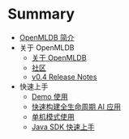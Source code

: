 # Summary

- [OpenMLDB 简介](README.md)
- 关于 OpenMLDB
  - [关于 OpenMLDB](about/about.md)
  - [社区](about/community.md)
  - [v0.4 Release Notes](about/release_notes.md)
- 快速上手
  - [Demo 使用](quickstart/demo.md)
  - [快速构建全生命周期 AI 应用](quickstart/develop_app.md)
  - [单机模式使用](quickstart/standalone.md)
  - [Java SDK 快速上手](quickstart/java_sdk.md)